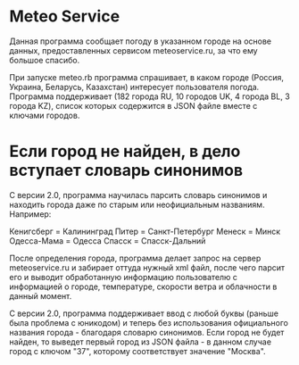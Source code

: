 # Meteo Service
Данная программа сообщает погоду в указанном городе на основе данных,
предоставленных сервисом meteoservice.ru, за что ему большое спасибо.

При запуске meteo.rb программа спрашивает, в каком городе
(Россия, Украина, Беларусь, Казахстан) интересует пользователя погода.
Программа поддерживает (182 города RU, 10 городов UK, 4 города BL, 3 города KZ),
список которых содержится в JSON файле вместе с ключами городов.

# Если город не найден, в дело вступает словарь синонимов

С версии 2.0, программа научилась парсить словарь синонимов и находить города даже
по старым или неофициальным названиям. Например:

Кенигсберг = Калининград
Питер = Санкт-Петербург
Менеск = Минск
Одесса-Мама = Одесса
Спасск = Спасск-Дальний

После определения города, программа делает запрос на сервер meteoservice.ru и
забирает оттуда нужный xml файл, после чего парсит его и выводит обработанную
информацию пользователю с информацией о городе, температуре, скорости ветра и
облачности в данный момент.

С версии 2.0, программа поддерживает ввод с любой буквы (раньше была проблема с
юникодом) и теперь без использования официального названия города - благодаря
словарю синонимов. Если город не будет найден, то выведет первый город
из JSON файла - в данном случае город с ключом "37", которому соответствует
значение "Москва".